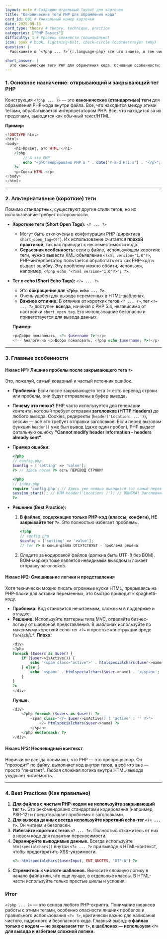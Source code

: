 ```yaml
---
layout: note # Создадим отдельный layout для карточек
title: "Канонические теги PHP для обрамления кода"
card_id: 001 # Уникальный номер карточки
date: 2025-09-13
card_type: theory # theory, technique, practice
categories: ["PHP Basics"]
difficulty: 1 # Уровень сложности (опционально)
icon: book # book, lightning-bolt, check-circle (соответствует типу)
question: |
  Расскажите о `<?php ... ?>`{:.language-php} все что знаете, в том числе **различные особенности**.

short_answer: |
  Это канонические теги PHP для обрамления кода. Основные особенности: лишние пробелы после закрывающего тега и использование коротких тегов.
---
```

### 1. Основное назначение: открывающий и закрывающий тег PHP

Конструкция `<?php ... ?>` — это **канонические (стандартные) теги** для обрамления PHP-кода внутри файла. Все, что находится между этими тегами, обрабатывается интерпретатором PHP. Все, что находится за их пределами, выводится как обычный текст/HTML.

**Пример:**
```php
<!DOCTYPE html>
<html>
<body>
    <h1>Привет, это HTML!</h1>
    <?php
        // А это PHP
        echo "<p>Сгенерировано PHP в " . date('Y-m-d H:i:s') . "</p>";
    ?>
    <p>Снова HTML.</p>
</body>
</html>
```

---

### 2. Альтернативные (короткие) теги

Помимо стандартных, существуют другие стили тегов, но их использование требует осторожности.

*   **Короткие теги (Short Open Tags):** `<? ... ?>`
    *   Могут быть отключены в конфигурации PHP (директива `short_open_tag=Off`). Их использование считается **плохой практикой**, так как приводит к несовместимости кода.
    *   **Серьезная особенность:** если в файле, использующем короткие теги, нужно вывести XML-объявление `<?xml version="1.0"?>`, PHP-интерпретатор попытается обработать его как PHP-код и выдаст ошибку. Эту проблему можно обойти, используя, например, `<?php echo '<?xml version="1.0"?>'; ?>`.

*   **Тег с echo (Short Echo Tags):** `<?= ... ?>`
    *   Это **сокращение для `<?php echo ... ?>`**.
    *   Очень удобен для вывода переменных в HTML-шаблонах.
    *   **Важное отличие:** В отличие от коротких тегов `<? ... ?>`, тег `<?= ... ?>` доступен **всегда**, начиная с PHP 5.4, независимо от настройки `short_open_tag`. Его использование безопасно и приветствуется для вывода данных.

    **Пример:**
    ```php
    <p>Добро пожаловать, <?= $username ?>!</p>
    <!-- Аналогично <p>Добро пожаловать, <?php echo $username; ?>!</p> -->
    ```

---

### 3. Главные особенности

#### Нюанс №1: Лишние пробелы после закрывающего тега `?>`

Это, пожалуй, самый коварный и частый источник ошибок.

*   **Проблема:** Если после закрывающего тега `?>` есть перевод строки или пробелы, они будут отправлены в буфер вывода.
*   **Почему это плохо?** PHP часто используется для генерации контента, который требует отправки **заголовков (HTTP Headers)** *до* любого вывода. Cookies, редиректы (`header('Location: ...')`), сессии — всё это требует отправки заголовков. Если перед вызовом функции `header()` уже был вывод (даже один пробел), PHP выдаст фатальную ошибку **"Cannot modify header information - headers already sent"**.

*   **Пример ошибки:**
    ```php
    <?php
    // config.php
    $config = ['setting' => 'value'];
    ?> // Здесь после ?> есть ПЕРЕВОД СТРОКИ!
    ```
    ```php
    <?php
    // index.php
    require 'config.php'; // Здесь уже неявно выводится тот самый перевод строки
    session_start(); // ИЛИ header('Location: /'); // ОШИБКА! Заголовки уже отправлены.
    ?>
    ```

*   **Решение (Best Practice):**
    1.  **В файлах, содержащих только PHP-код (классы, конфиги), НЕ закрывайте тег `?>`.** Это полностью избегает проблемы.
        ```php
        <?php
        // config.php
        $config = ['setting' => 'value'];
        // Тег ?> в конце файла ОТСУТСТВУЕТ - проблема решена.
        ```
    2.  Следите за кодировкой файлов (должна быть UTF-8 без BOM). BOM-маркер тоже является невидимым выводом и ломает отправку заголовков.

#### Нюанс №2: Смешивание логики и представления

Хотя технически можно писать огромные куски HTML, прерываясь на PHP-блоки для вставки переменных, это быстро приводит к spaghetti-коду.

*   **Проблема:** Код становится нечитаемым, сложным в поддержке и отладке.
*   **Решение:** Используйте паттерны типа MVC, отделяйте бизнес-логику от шаблонов представления. В шаблонах используйте по максимуму короткий echo-тег `<?=` и простые конструкции вроде `foreach`/`if`.
    **Плохо:**
    ```php
    <div>
    <?php
    foreach ($users as $user) {
        if ($user->isActive()) {
            echo '<span class="active">' . htmlspecialchars($user->name) . '</span>';
        } else {
            echo '<span>' . htmlspecialchars($user->name) . '</span>';
        }
    }
    ?>
    </div>
    ```
    **Лучше:**
    ```php
    <div>
        <?php foreach ($users as $user): ?>
            <span class="<?= $user->isActive() ? 'active' : '' ?>">
                <?= htmlspecialchars($user->name) ?>
            </span>
        <?php endforeach; ?>
    </div>
    ```

#### Нюанс №3: Неочевидный контекст

Новички не всегда понимают, что PHP — это препроцессор. Он "проходит" по файлу, выполняет код внутри тегов, а всё что вне — просто "печатает". Любая сложная логика внутри HTML-вывода ухудшает читаемость.

---

### 4. Best Practices (Как правильно)

1.  **Для файлов с чистым PHP-кодом не используйте закрывающий тег `?>`.** Это рекомендовано стандартами кодирования (например, PSR-12) и предотвращает проблемы с заголовками.
2.  **Для вывода данных всегда используйте короткий echo-тег `<?= ... ?>`.** Он читаем и безопасен.
3.  **Избегайте коротких тегов `<? ... ?>`.** Полностью откажитесь от них в новом коде для гарантии переносимости.
4.  **Экранируйте выводимые данные.** Всегда используйте `htmlspecialchars()` внутри `<?= ... ?>` при выводе в HTML-контекст, чтобы предотвратить XSS-уязвимости.
    ```php
    <?= htmlspecialchars($userInput, ENT_QUOTES, 'UTF-8') ?>
    ```
5.  **Стремитесь к чистоте шаблонов.** Выносите сложную логику в начало файла или, что еще лучше, в отдельные классы. В HTML-части используйте только простые циклы и условия.

### Итог

`<?php ... ?>` — это основа любого PHP-скрипта. Понимание нюансов работы с этими тегами, особенно опасности лишних пробелов и правильного использования `<?= ?>`, критически важно для написания чистого, надежного и безопасного кода. Главный вывод: **в файлах только с кодом — не закрываем тег `?>`, в шаблонах — используем `<?=` для вывода и избегаем сложной логики.**
